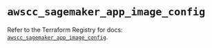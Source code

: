 # `awscc_sagemaker_app_image_config`

Refer to the Terraform Registry for docs: [`awscc_sagemaker_app_image_config`](https://registry.terraform.io/providers/hashicorp/awscc/0.70.0/docs/resources/sagemaker_app_image_config).
